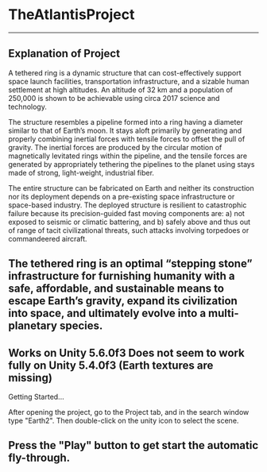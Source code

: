 ﻿# TheAtlantisProject

-----------------------------------------------------------------------------------------------------------------------------------------------
Explanation of Project
----------------------
A tethered ring is a dynamic structure that can cost-effectively support space launch facilities, transportation infrastructure, and a sizable human settlement at high altitudes. An altitude of 32 km and a population of 250,000 is shown to be achievable using circa 2017 science and technology.

The structure resembles a pipeline formed into a ring having a diameter similar to that of Earth’s moon. It stays aloft primarily by generating and properly combining inertial forces with tensile forces to offset the pull of gravity. The inertial forces are produced by the circular motion of magnetically levitated rings within the pipeline, and the tensile forces are generated by appropriately tethering the pipelines to the planet using stays made of strong, light-weight, industrial fiber.

The entire structure can be fabricated on Earth and neither its construction nor its deployment depends on a pre-existing space infrastructure or space-based industry. The deployed structure is resilient to catastrophic failure because its precision-guided fast moving components are: a) not exposed to seismic or climatic battering, and b) safely above and thus out of range of tacit civilizational threats, such attacks involving torpedoes or commandeered aircraft.

The tethered ring is an optimal “stepping stone” infrastructure for furnishing humanity with a safe, affordable, and sustainable means to escape Earth’s gravity, expand its civilization into space, and ultimately evolve into a multi-planetary species.
----------------------------------------------------------------------------------------------------------------------------------------------
Works on Unity 5.6.0f3
Does not seem to work fully on Unity 5.4.0f3 (Earth textures are missing)
----------------------------------------------------------------------------------------------------------------------------------------------
Getting Started...

After opening the project, go to the Project tab, and in the search window type "Earth2". Then double-click on the unity icon to select the scene.

Press the "Play" button to get start the automatic fly-through.
----------------------------------------------------------------------------------------------------------------------------------------------
